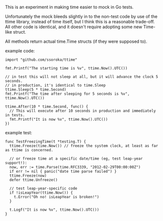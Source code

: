 This is an experiment in making time easier to mock in Go tests.

Unfortunately the mock bleeds slightly in to the non-test code by use of the ttime library, instead of time itself,
but I think this is a reasonable trade-off. All other code is identical, and it doesn't require adopting some new Time-like struct.

All methods return actual time.Time structs (if they were supposed to).

example code:

    import "github.com/ssoroka/ttime"

    fmt.Printf("The starting time is %v", ttime.Now().UTC())

    // in test this will not sleep at all, but it will advance the clock 5 seconds.
    // in production, it's identical to time.Sleep
    ttime.Sleep(5 * time.Second)
    fmt.Printf("The time after sleeping for 5 seconds is %v", ttime.Now().UTC())

    ttime.After(10 * time.Second, func() {
      // This will execute after 10 seconds in production and immediately in tests.
      fmt.Printf("It is now %v", ttime.Now().UTC())
    })

example test:

    func TestFreezingTime(t *testing.T) {
      ttime.Freeze(time.Now()) // freeze the system clock, at least as far as ttime is concerned.

      // or freeze time at a specific date/time (eg, test leap-year support!):
      now, err := time.Parse(time.RFC3339, "2012-02-29T00:00:00Z")
      if err != nil { panic("date time parse failed") }
      ttime.Freeze(now)
      defer ttime.Unfreeze()

      // test leap-year-specific code
      if !isLeapYear(ttime.Now()) {
        t.Error("Oh no! isLeapYear is broken!")
      }

      t.Logf("It is now %v", ttime.Now().UTC())
    }
